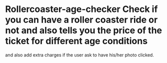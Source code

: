 # Rollercoaster-age-checker Check if you can have a roller coaster ride or not and also tells you the price of the ticket for different age conditions
and also add extra charges if the user ask to have his/her photo clicked.
